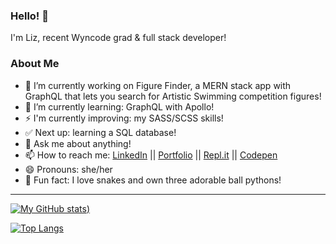 ### Hello! 👋

I'm Liz, recent Wyncode grad & full stack developer!

### About Me

- 🔭 I’m currently working on Figure Finder, a MERN stack app with GraphQL that lets you search for Artistic Swimming competition figures!
- 🌱 I’m currently learning: GraphQL with Apollo!
- ⚡ I'm currently improving: my SASS/SCSS skills!
- ✅ Next up: learning a SQL database!
- 💬 Ask me about anything!
- 📫 How to reach me: [LinkedIn](https://www.linkedin.com/in/eawatkins/) || [Portfolio](https://www.liz-watkins.com) || [Repl.it](https://repl.it/@ewatkins) || [Codepen](https://codepen.io/eaw/)
- 😄 Pronouns: she/her
- 🐍 Fun fact: I love snakes and own three adorable ball pythons!

<hr/>

[![My GitHub stats](https://github-readme-stats.vercel.app/api?username=e-a-w&show_icons=true&theme=cobalt))](https://github.com/e-a-w/github-readme-stats)

[![Top Langs](https://github-readme-stats.vercel.app/api/top-langs/?username=e-a-w&theme=cobalt&layout=compact)](https://github.com/e-a-w/github-readme-stats)

